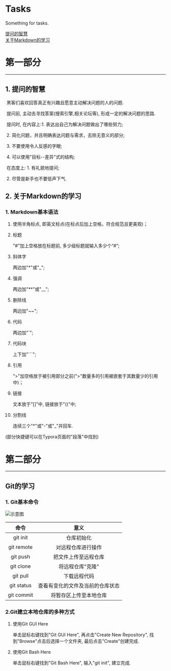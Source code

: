 # Tasks
Something for tasks.

[提问的智慧](https://github.com/Akaso0704/Tasks/blob/main/README.md#1-%E6%8F%90%E9%97%AE%E7%9A%84%E6%99%BA%E6%85%A7)  
[关于Markdown的学习](https://github.com/Akaso0704/Tasks/blob/main/README.md#2-%E5%85%B3%E4%BA%8Emarkdown%E7%9A%84%E5%AD%A6%E4%B9%A0)
# 第一部分    

***

## 1. 提问的智慧

​       黑客们喜欢回答真正有兴趣且愿意主动解决问题的人的问题. 

​       提问前, 主动去寻找答案(搜索引擎,相关论坛等), 形成一定的解决问题的思路. 

​      提问时, 在内容上:1. 表达出自己为解决问题做出了哪些努力; 

​                                      2. 简化问题，并且明确表达问题与需求，去除无意义的部分;

​                                      3. 不要使用令人反感的字眼;

​                                      4. 可以使用"目标--差异"式的结构;

​                     在态度上: 1.  有礼貌地提问;                                     

​                                       2.  尽管是新手也不要低声下气.

## 2. 关于Markdown的学习  
### 1. Markdown基本语法

1.  使用半角标点, 即英文标点(在标点后加上空格，符合规范且更美观)； 

2.  标题

    "#"加上空格放在标题前, 多少级标题就输入多少个“#”;

3.  斜体字

    两边加"*"或"_";

4.  强调

    两边加"**"或"__";

5.  删除线

    两边加"~~";

6.  代码

    两边加"`";

7. 代码块

   上下加"```";

8.  引用

    ">"加空格放于被引用部分之前(">"数量多的引用被嵌套于其数量少的引用中)；

9. 链接

   文本放于"[]"中, 链接放于"()"中;

10. 分割线

    连续三个"*"或"-"或"_"并回车.

(部分快捷键可以在Typora页面的"段落"中找到)
# 第二部分

***

## Git的学习

### 1. Git基本命令

![示意图](https://www.runoob.com/wp-content/uploads/2015/02/git-command.jpg)

|    命令    |               意义               |
| :--------: | :------------------------------: |
|  git init  |            仓库初始化            |
| git remote |        对远程仓库进行操作        |
|  git push  |       把文件上传至远程仓库       |
| git clone  |         将远程仓库"克隆"         |
|  git pull  |           下载远程代码           |
| git status | 查看有变化的文件及当前的仓库状态 |
| git commit |      将暂存区上传至本地仓库      |

### 2.Git建立本地仓库的多种方式

1. 使用Git GUI Here

   单击鼠标右键找到"Git GUI Here", 再点击"Create New Repository", 找到"Browse"点击后选择一个文件夹, 最后点击"Create"创建完成.

2. 使用Git Bash Here

   单击鼠标右键找到"Git Bash Here", 输入"git init", 建立完成.
